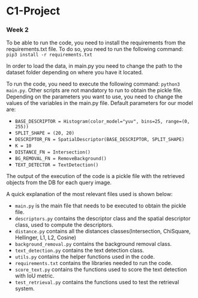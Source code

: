 # C1-Project
### Week 2 

To be able to run the code, you need to install the requirements from the requirements.txt file. 
To do so, you need to run the following command: ```pip3 install -r requirements.txt```

In order to load the data, in main.py you need to change the path to the dataset folder depending on where you have it located.

To run the code, you need to execute the following command: ```python3 main.py```. Other scripts are not mandatory to run to obtain the pickle file.
Depending on the parameters you want to use, you need to change the values of the variables in the main.py file.
Default parameters for our model are:
- ```BASE_DESCRIPTOR = Histogram(color_model="yuv", bins=25, range=(0, 255))```
- ```SPLIT_SHAPE = (20, 20) ```
- ```DESCRIPTOR_FN = SpatialDescriptor(BASE_DESCRIPTOR, SPLIT_SHAPE)```
- ```K = 10```
- ```DISTANCE_FN = Intersection()```
- ```BG_REMOVAL_FN = RemoveBackground()```
- ```TEXT_DETECTOR = TextDetection()```

The output of the execution of the code is a pickle file with the retrieved objects from the DB for each query image.

A quick explanation of the most relevant files used is shown below:
- ```main.py``` is the main file that needs to be executed to obtain the pickle file.
- ```descriptors.py``` contains the descriptor class and the spatial descriptor class, used to compute the descriptors.
- ```distance.py``` contains all the distances classes(Intersection, ChiSquare, Hellinger, L1, L2, Cosine)
- ```background_removal.py``` contains the background removal class.
- ```text_detection.py``` contains the text detection class.
- ```utils.py``` contains the helper functions used in the code.
- ```requirements.txt``` contains the libraries needed to run the code.
- ```score_text.py``` contains the functions used to score the text detection with IoU metric.
- ```test_retrieval.py``` contains the functions used to test the retrieval system.